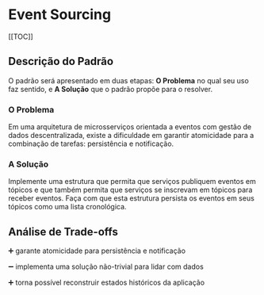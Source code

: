 # Event Sourcing

[[TOC]]

## Descrição do Padrão

O padrão será apresentado em duas etapas: **O Problema** no qual seu uso faz sentido, e **A Solução** que o padrão propõe para o resolver.

### O Problema

Em uma arquitetura de microsserviços orientada a eventos com gestão de dados descentralizada, existe a dificuldade em garantir atomicidade para a combinação de tarefas: persistência e notificação.

### A Solução

Implemente uma estrutura que permita que serviços publiquem eventos em tópicos e que também permita que serviços se inscrevam em tópicos para receber eventos. Faça com que esta estrutura persista os eventos em seus tópicos como uma lista cronológica.

## Análise de Trade-offs

:heavy_plus_sign: garante atomicidade para persistência e notificação

:heavy_minus_sign: implementa uma solução não-trivial para lidar com dados

:heavy_plus_sign: torna possível reconstruir estados históricos da aplicação
